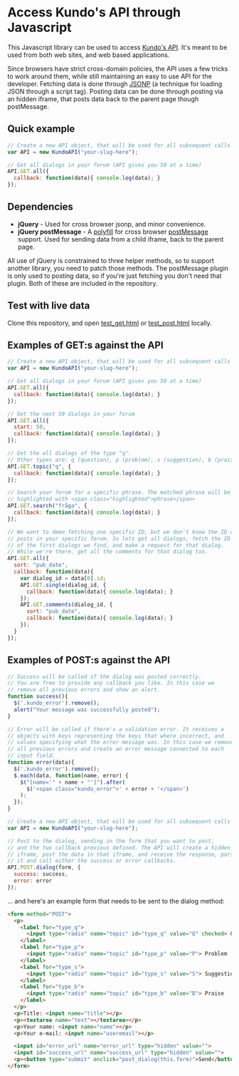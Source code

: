 Access Kundo's API through Javascript
=====================================

This Javascript library can be used to access [Kundo's API](http://kundo.se/api-doc). It's meant to be used from both web sites, and web based applications. 

Since browsers have strict cross-domain policies, the API uses a few tricks to work around them, while still maintaining an easy to use API for the developer. Fetching data is done through [JSONP](http://en.wikipedia.org/wiki/JSONP) (a technique for loading JSON through a script tag). Posting data can be done through posting via an hidden iframe, that posts data back to the parent page though postMessage.

Quick example
-------------
``` js
// Create a new API object, that will be used for all subsequent calls
var API = new KundoAPI("your-slug-here");

// Get all dialogs in your forum (API gives you 50 at a time)
API.GET.all({
  callback: function(data){ console.log(data); }
});
```

Dependencies
------------

* __jQuery__ - Used for cross browser jsonp, and minor convenience.
* __jQuery postMessage__ - A [polyfill](http://remysharp.com/2010/10/08/what-is-a-polyfill/) for cross browser [postMessage](https://developer.mozilla.org/en/DOM/window.postMessage) support. Used for sending data from a child iframe, back to the parent page.

All use of jQuery is constrained to three helper methods, so to support another library, you need to patch those methods. The postMessage plugin is only used to posting data, so if you're just fetching you don't need that plugin. Both of these are included in the repository.

Test with live data
-------------------

Clone this repository, and open [test_get.html](https://github.com/kundo/kundo-javascript/blob/master/test_get.html) or [test_post.html](https://github.com/kundo/kundo-javascript/blob/master/test_post.html) locally.

Examples of GET:s against the API
---------------------------------

``` js
// Create a new API object, that will be used for all subsequent calls
var API = new KundoAPI("your-slug-here");

// Get all dialogs in your forum (API gives you 50 at a time)
API.GET.all({
  callback: function(data){ console.log(data); }
});

// Get the next 50 dialogs in your forum
API.GET.all({
  start: 50,
  callback: function(data){ console.log(data); }
});

// Get the all dialogs of the type "q". 
// Other types are: q (question), p (problem), s (suggestion), b (praise).
API.GET.topic("q", {
  callback: function(data){ console.log(data); }
});

// Search your forum for a specific phrase. The matched phrase will be
// highlighted with <span class="highlighted">phrase</span>
API.GET.search("fråga", {
  callback: function(data){ console.log(data); }
});

// We want to demo fetching one specific ID, but we don't know the ID of any
// posts in your specific forum. So lets get all dialogs, fetch the ID
// of the first dialogs we find, and make a request for that dialog.
// While we're there, get all the comments for that dialog too.
API.GET.all({
  sort: "pub_date",
  callback: function(data){
    var dialog_id = data[0].id;
    API.GET.single(dialog_id, {
      callback: function(data){ console.log(data); }
    });
    API.GET.comments(dialog_id, {
      sort: "pub_date",
      callback: function(data){ console.log(data); }
    });
  }
});
```

Examples of POST:s against the API
----------------------------------

``` js
// Success will be called if the dialog was posted correctly.
// You are free to provide any callback you like. In this case we
// remove all previous errors and show an alert.
function success(){
  $('.kundo_error').remove();
  alert("Your message was successfully posted");
}

// Error will be called if there's a validation error. It receives a
// objects with keys representing the keys that where incorrect, and
// values specifying what the error message was. In this case we remove
// all previous errors and create an error message connected to each
// input field.
function error(data){
  $('.kundo_error').remove();
  $.each(data, function(name, error) {
    $("[name='" + name + "']").after(
      $('<span class="kundo_error">' + error + '</span>')
    );
  });
}

// Create a new API object, that will be used for all subsequent calls
var API = new KundoAPI("your-slug-here");

// Post to the dialog, sending in the form that you want to post,
// and the two callback previous defined. The API will create a hidden
// iframe, post the data in that iframe, and receive the response, parse
// it and call either the success or error callbacks.
API.POST.dialog(form, {
  success: success,
  error: error
});
```

... and here's an example form that needs to be sent to the dialog method:

``` html
<form method="POST">
  <p>
    <label for="type_q">
      <input type="radio" name="topic" id="type_q" value="Q" checked> Question
    </label>
    <label for="type_p">
      <input type="radio" name="topic" id="type_p" value="P"> Problem
    </label>
    <label for="type_s">
      <input type="radio" name="topic" id="type_s" value="S"> Suggestion
    </label>
    <label for="type_b">
      <input type="radio" name="topic" id="type_b" value="B"> Praise
    </label>
  </p>
  <p>Title: <input name="title"></p>
  <p><textarea name="text"></textarea></p>
  <p>Your name: <input name="name"></p>
  <p>Your e-mail: <input name="useremail"></p>

  <input id="error_url" name="error_url" type="hidden" value="">
  <input id="success_url" name="success_url" type="hidden" value="">
  <p><button type="submit" onclick="post_dialog(this.form)">Send</button></p>
</form>
```